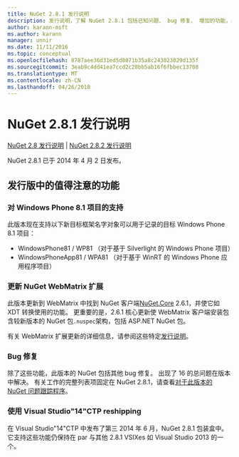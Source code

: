 ```yaml
---
title: NuGet 2.8.1 发行说明
description: 发行说明，了解 NuGet 2.8.1 包括已知问题、 bug 修复、 增加的功能，以及 DCRs。
author: karann-msft
ms.author: karann
manager: unnir
ms.date: 11/11/2016
ms.topic: conceptual
ms.openlocfilehash: 8787aee36d31ed5d8071b35a8c243823029d135f
ms.sourcegitcommit: 3eab9c4dd41ea7ccd2c28bb5ab16f6fbbec13708
ms.translationtype: MT
ms.contentlocale: zh-CN
ms.lasthandoff: 04/26/2018
---
```

# <a name="nuget-281-release-notes"></a>NuGet 2.8.1 发行说明

[NuGet 2.8 发行说明](../release-notes/nuget-2.8.md) | [NuGet 2.8.2 发行说明](../release-notes/nuget-2.8.2.md)

NuGet 2.8.1 已于 2014 年 4 月 2 日发布。

## <a name="notable-features-in-the-release"></a>发行版中的值得注意的功能

### <a name="support-for-windows-phone-81-projects"></a>对 Windows Phone 8.1 项目的支持
此版本现在支持以下新目标框架名字对象可以用于记录的目标 Windows Phone 8.1 项目：

* WindowsPhone81 / WP81 （对于基于 Silverlight 的 Windows Phone 项目）
* WindowsPhoneApp81 / WPA81 （对于基于 WinRT 的 Windows Phone 应用程序项目）

### <a name="update-of-the-nuget-webmatrix-extension"></a>更新 NuGet WebMatrix 扩展
此版本更新到 WebMatrix 中找到 NuGet 客户端[NuGet.Core](https://www.nuget.org/packages/Nuget.Core/2.6.1) 2.6.1，并使它如 XDT 转换使用的功能。 更重要的是，2.6.1 核心更新使 WebMatrix 客户端安装包含较新版本的 NuGet 包`.nuspec`架构，包括 ASP.NET NuGet 包。

有关 WebMatrix 扩展更新的详细信息，请参阅这些特定[发行说明](../release-notes/nuget-2.6.1-for-WebMatrix.md)。

### <a name="bug-fixes"></a>Bug 修复
除了这些功能，此版本的 NuGet 包括其他 bug 修复。 出现了 16 的总问题在版本中解决。 有关工作的完整列表项固定在 NuGet 2.8.1，请查看[对于此版本的 NuGet 问题跟踪程序](https://nuget.codeplex.com/workitem/list/advanced?keyword=&status=All&type=All&priority=All&release=NuGet%202.8.1&assignedTo=All&component=All&sortField=LastUpdatedDate&sortDirection=Descending&page=0&reasonClosed=All)。

### <a name="reshipping-with-visual-studio-14-ctp"></a>使用 Visual Studio"14"CTP reshipping
在 Visual Studio"14"CTP 中发布了第三 2014 年 6 月，NuGet 2.8.1 包装盒中。 它支持这些功能仍保持在 par 与其他 2.8.1 VSIXes 如 Visual Studio 2013 的一个。
